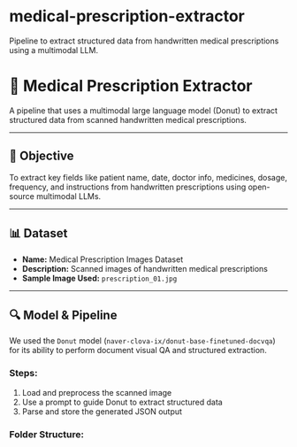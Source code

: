# medical-prescription-extractor
Pipeline to extract structured data from handwritten medical prescriptions using a multimodal LLM.
# 🧠 Medical Prescription Extractor

A pipeline that uses a multimodal large language model (Donut) to extract structured data from scanned handwritten medical prescriptions.

---

## 📌 Objective

To extract key fields like patient name, date, doctor info, medicines, dosage, frequency, and instructions from handwritten prescriptions using open-source multimodal LLMs.

---

## 📊 Dataset

- **Name:** Medical Prescription Images Dataset
- **Description:** Scanned images of handwritten medical prescriptions
- **Sample Image Used:** `prescription_01.jpg`

---

## 🔍 Model & Pipeline

We used the `Donut` model (`naver-clova-ix/donut-base-finetuned-docvqa`) for its ability to perform document visual QA and structured extraction.

### Steps:
1. Load and preprocess the scanned image
2. Use a prompt to guide Donut to extract structured data
3. Parse and store the generated JSON output

### Folder Structure:
